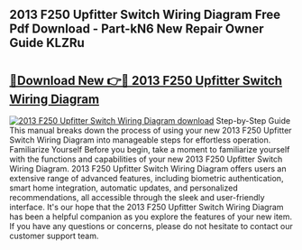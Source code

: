 ## 2013 F250 Upfitter Switch Wiring Diagram Free Pdf Download - Part-kN6 New Repair Owner Guide KLZRu

# <h2><a href="http://dflzakc.blite.top/?on=2013+F250+Upfitter+Switch+Wiring+Diagram">🔗Download New 👉🔴 2013 F250 Upfitter Switch Wiring Diagram</a></h2>

[![2013 F250 Upfitter Switch Wiring Diagram download](https://i.imgur.com/lujVjoI.png)](http://dflzakc.blite.top/?on=2013+F250+Upfitter+Switch+Wiring+Diagram)
Step-by-Step Guide This manual breaks down the process of using your new 2013 F250 Upfitter Switch Wiring Diagram into manageable steps for effortless operation. Familiarize Yourself Before you begin, take a moment to familiarize yourself with the functions and capabilities of your new 2013 F250 Upfitter Switch Wiring Diagram. 2013 F250 Upfitter Switch Wiring Diagram offers users an extensive range of advanced features, including biometric authentication, smart home integration, automatic updates, and personalized recommendations, all accessible through the sleek and user-friendly interface. It's our hope that the 2013 F250 Upfitter Switch Wiring Diagram has been a helpful companion as you explore the features of your new item. If you have any questions or concerns, please do not hesitate to contact our customer support team.
